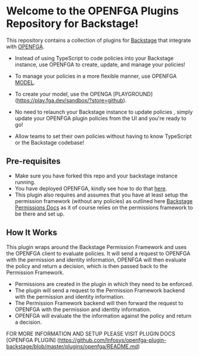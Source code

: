 # Welcome to the OPENFGA Plugins Repository for Backstage!

This repository contains a collection of plugins for [Backstage](https://backstage.io) that integrate with [OPENFGA](https://openfga.dev/docs/fga).

- Instead of using TypeScript to code policies into your Backstage instance, use OPENFGA to create, update, and manage your policies!

- To manage your policies in a more flexible manner, use OPENFGA [MODEL](https://openfga.dev/docs/modeling/getting-started).

- To create your model, use the OPENGA [PLAYGROUND] (https://play.fga.dev/sandbox/?store=github).

- No need to relaunch your Backstage instance to update policies , simply update your OPENFGA plugin policies from the UI and you're ready to go!

- Allow teams to set their own policies without having to know TypeScript or the Backstage codebase!

## Pre-requisites

- Make sure you have forked this repo and your backstage instance running.
- You have deployed OPENFGA, kindly see how to do that [here](https://github.com/openfga/openfga).
- This plugin also requires and assumes that you have at least setup the permission framework (without any policies) as outlined here [Backstage Permissions Docs](https://backstage.io/docs/permissions/overview) as it of course relies on the permissions framework to be there and set up.

## How It Works

This plugin wraps around the Backstage Permission Framework and uses the OPENFGA client to evaluate policies. It will send a request to OPENFGA with the permission and identity information, OPENFGA will then evaluate the policy and return a decision, which is then passed back to the Permission Framework.

- Permissions are created in the plugin in which they need to be enforced.
- The plugin will send a request to the Permission Framework backend with the permission and identity information.
- The Permission Framework backend will then forward the request to OPENFGA with the permission and identity information.
- OPENFGA will evaluate the the information against the policy and return a decision.

FOR MORE INFORMATION AND SETUP PLEASE VISIT PLUGIN DOCS [OPENFGA PLUGIN] (https://github.com/Infosys/openfga-plugin-backstage/blob/master/plugins/openfga/README.md)
